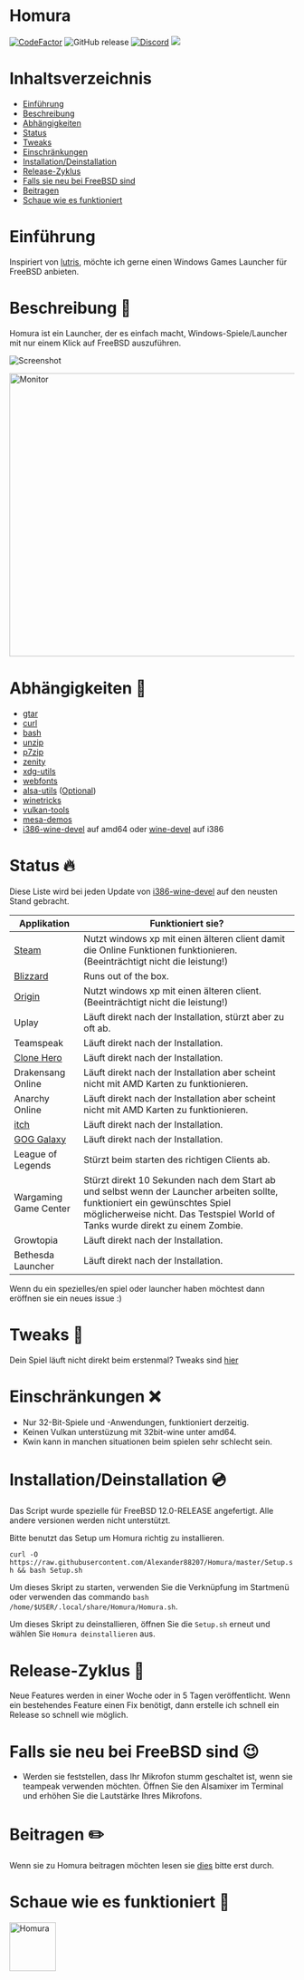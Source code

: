 # Homura
[![CodeFactor](https://www.codefactor.io/repository/github/alexander88207/Homura/badge)](https://www.codefactor.io/repository/github/alexander88207/Homura) ![GitHub release](https://img.shields.io/github/release/Alexander88207/Homura) [![Discord](https://img.shields.io/badge/chat-on%20discord-7289da.svg?logo=discord)](https://discord.gg/Mm3aNuQ) <img src="https://img.shields.io/discord/618845118060953600">

# Inhaltsverzeichnis

- [Einführung](#einführung)
- [Beschreibung](#beschreibung-)
- [Abhängigkeiten](#abhängigkeiten-syringe)
- [Status](#status-fire)
- [Tweaks](#tweaks-wrench)
- [Einschränkungen](#einschränkungen-x)
- [Installation/Deinstallation](#installationdeinstallation-cd)
- [Release-Zyklus](#release-zyklus-loudspeaker)
- [Falls sie neu bei FreeBSD sind](#falls-sie-neu-bei-freebsd-sind-wink)
- [Beitragen](#beitragen-pencil2)
- [Schaue wie es funktioniert](#schaue-wie-es-funktioniert-eyes)

# Einführung

Inspiriert von [lutris](https://github.com/lutris/lutris), möchte ich gerne einen Windows Games Launcher für FreeBSD anbieten.

# Beschreibung &#x1F4D8;

Homura ist ein Launcher, der es einfach macht, Windows-Spiele/Launcher mit nur einem Klick auf FreeBSD auszuführen.

![](https://github.com/Alexander88207/PWGOFBSD/raw/master/Screenshot.png "Screenshot")

 <img src="https://raw.githubusercontent.com/Alexander88207/PWGOFBSD/master/Screenshot2.png" alt="Monitor" height="500" width="700"> 

# Abhängigkeiten :syringe:

- [gtar](https://www.freshports.org/archivers/gtar)
- [curl](https://www.freshports.org/ftp/curl/)
- [bash](https://www.freshports.org/shells/bash)
- [unzip](https://www.freshports.org/archivers/unzip)
- [p7zip](https://www.freshports.org/archivers/p7zip/)
- [zenity](https://www.freshports.org/x11/zenity)
- [xdg-utils](https://www.freshports.org/devel/xdg-utils)
- [webfonts](https://www.freshports.org/x11-fonts/webfonts)
- [alsa-utils](https://www.freshports.org/audio/alsa-utils) ([Optional](#if-you-are-new-to-freebsd))
- [winetricks](https://www.freshports.org/emulators/winetricks)
- [vulkan-tools](https://www.freshports.org/devel/vulkan-tools)
- [mesa-demos](https://www.freshports.org/graphics/mesa-demos)
- [i386-wine-devel](https://www.freshports.org/emulators/i386-wine-devel) auf amd64 oder [wine-devel](https://www.freshports.org/emulators/wine-devel) auf i386

# Status :fire:

Diese Liste wird bei jeden Update von [i386-wine-devel](https://www.freshports.org/emulators/i386-wine-devel) auf den neusten Stand gebracht.

Applikation | Funktioniert sie?
------------ | -------------
[Steam](https://www.youtube.com/watch?v=a2z0nbWOarc) | Nutzt windows xp mit einen älteren client damit die Online Funktionen funktionieren. (Beeinträchtigt nicht die leistung!)
[Blizzard](https://www.youtube.com/watch?v=-oAMNgDvWtA) | Runs out of the box.
[Origin](https://www.youtube.com/watch?v=d_j6Hlguydc) | Nutzt windows xp mit einen älteren client. (Beeinträchtigt nicht die leistung!)
Uplay | Läuft direkt nach der Installation, stürzt aber zu oft ab.
Teamspeak | Läuft direkt nach der Installation.
[Clone Hero](https://www.youtube.com/watch?v=qch3_bt4rGo) | Läuft direkt nach der Installation.
Drakensang Online | Läuft direkt nach der Installation aber scheint nicht mit AMD Karten zu funktionieren.
Anarchy Online | Läuft direkt nach der Installation aber scheint nicht mit AMD Karten zu funktionieren.
[itch](https://www.youtube.com/watch?v=lp-3g08w70A) | Läuft direkt nach der Installation.
[GOG Galaxy](https://www.youtube.com/watch?v=m4BMvvgeWFE) | Läuft direkt nach der Installation.
League of Legends | Stürzt beim starten des richtigen Clients ab.
Wargaming Game Center | Stürzt direkt 10 Sekunden nach dem Start ab und selbst wenn der Launcher arbeiten sollte, funktioniert ein gewünschtes Spiel möglicherweise nicht. Das Testspiel World of Tanks wurde direkt zu einem Zombie.
Growtopia | Läuft direkt nach der Installation.
Bethesda Launcher | Läuft direkt nach der Installation.
 
Wenn du ein spezielles/en spiel oder launcher haben möchtest dann eröffnen sie ein neues issue :)

# Tweaks :wrench:

Dein Spiel läuft nicht direkt beim erstenmal? Tweaks sind [hier](TWEAKS.md)

# Einschränkungen :x:

- Nur 32-Bit-Spiele und -Anwendungen, funktioniert derzeitig.
- Keinen Vulkan unterstüzung mit 32bit-wine unter amd64.
- Kwin kann in manchen situationen beim spielen sehr schlecht sein.

# Installation/Deinstallation :cd:

Das Script wurde spezielle für FreeBSD 12.0-RELEASE angefertigt. Alle andere versionen werden nicht unterstützt.

Bitte benutzt das Setup um Homura richtig zu installieren.

`curl -O https://raw.githubusercontent.com/Alexander88207/Homura/master/Setup.sh && bash Setup.sh`

Um dieses Skript zu starten, verwenden Sie die Verknüpfung im Startmenü oder verwenden das commando `bash /home/$USER/.local/share/Homura/Homura.sh`.

Um dieses Skript zu deinstallieren, öffnen Sie die `Setup.sh` erneut und wählen Sie `Homura deinstallieren` aus.

# Release-Zyklus :loudspeaker:

Neue Features werden in einer Woche oder in 5 Tagen veröffentlicht.
Wenn ein bestehendes Feature einen Fix benötigt, dann erstelle ich schnell ein Release so schnell wie möglich.

# Falls sie neu bei FreeBSD sind :wink:

- Werden sie feststellen, dass Ihr Mikrofon stumm geschaltet ist, wenn sie teampeak verwenden möchten. Öffnen Sie den Alsamixer im Terminal und erhöhen Sie die Lautstärke Ihres Mikrofons.

# Beitragen :pencil2:
Wenn sie zu Homura beitragen möchten lesen sie [dies](CONTRIBUTING_DE.md) bitte erst durch.

# Schaue wie es funktioniert :eyes:

<a href="https://www.youtube.com/watch?v=wrjlfRfjaMU"><img src="https://www.bilder-upload.eu/upload/232376-1569000876.png" style="width:82px; height:86px" title="Homura" alt="Homura"></a>
